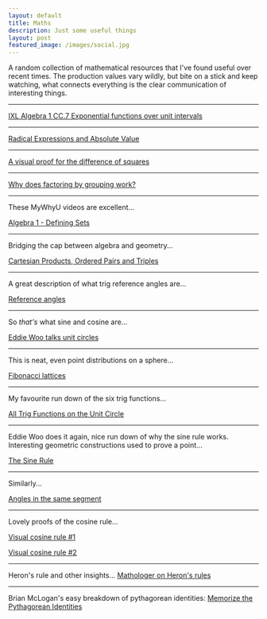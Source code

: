 ```yaml
---
layout: default
title: Maths
description: Just some useful things
layout: post
featured_image: /images/social.jpg
---
```

A random collection of mathematical resources that I've found useful over recent times. The production values vary wildly, but bite on a stick and keep watching, what connects everything is the clear communication of interesting things.

---

[IXL Algebra 1 CC.7 Exponential functions over unit intervals](https://www.youtube.com/watch?v=GT9slOHJUT0&lc=UgxmcQiob8tQ3AbNfr54AaABAg)

---

[Radical Expressions and Absolute Value](https://www.youtube.com/watch?v=PH3I8wOt1Zc&lc=Ugz075K3Xz7wZSieL2B4AaABAg)

---

[A visual proof for the difference of squares](https://www.youtube.com/watch?v=wIPGEVCOzJ4&lc=Ugw0H_O05RVao47e_f14AaABAg)

---
[Why does factoring by grouping work?](https://www.youtube.com/watch?v=cOIxv1ybPro&list=LL&index=67)

---
These MyWhyU videos are excellent...

[Algebra 1 - Defining Sets](https://www.youtube.com/watch?v=GYlhVuGBl5E&list=PL20023FA07684B937)

---

Bridging the cap between algebra and geometry...

[Cartesian Products, Ordered Pairs and Triples](https://www.youtube.com/watch?v=l4j4XgVbuxc&list=PL20023FA07684B937&index=9)

---

A great description of what trig reference angles are...

[Reference angles](https://www.quora.com/Why-do-we-use-reference-angles-instead-of-finding-the-value-of-trig-function-of-an-original-angle-in-trigonometry-Can-you-explain-it-in-unit-circle)

---

So *that's* what sine and cosine are...

[Eddie Woo talks unit circles](https://youtu.be/gUdksdjuSCk?si=25dAPcXV9DvR14QA)

---

This is neat, even point distributions on a sphere...

[Fibonacci lattices](https://observablehq.com/@meetamit/fibonacci-lattices)

---

My favourite run down of the six trig functions...

[All Trig Functions on the Unit Circle](https://www.youtube.com/watch?v=LNBZ0bP4SHk)

---

Eddie Woo does it again, nice run down of why the sine rule works. Interesting geometric constructions used to prove a point...

[The Sine Rule](https://www.youtube.com/watch?v=SmkT4QiYW6M)

---

Similarly...

[Angles in the same segment](https://www.youtube.com/watch?v=NX4v_D1t0rI)

---

Lovely proofs of the cosine rule...

[Visual cosine rule #1](https://youtu.be/vNCe7ciFwVc?si=rTQTsfxKJShoX_g2)

[Visual cosine rule #2](https://youtu.be/ZAx3Sw85v00?si=1RswQyi1vCKJCiSw)

---

Heron's rule and other insights...
[Mathologer on Heron's rules](https://www.youtube.com/watch?v=IguNXoCjBEk)

---

Brian McLogan's easy breakdown of pythagorean identities:
[Memorize the Pythagorean Identities](https://www.youtube.com/watch?v=62IBpkPBnPs)
